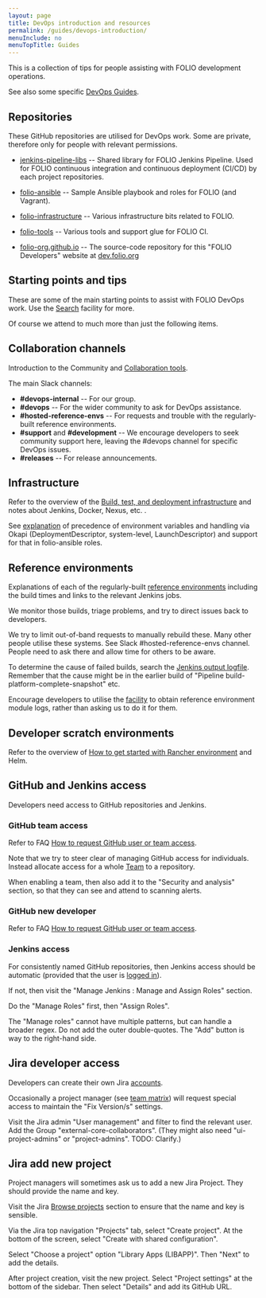 ```yaml
---
layout: page
title: DevOps introduction and resources
permalink: /guides/devops-introduction/
menuInclude: no
menuTopTitle: Guides
---
```


This is a collection of tips for people assisting with FOLIO development operations.

See also some specific [DevOps Guides](/guides/#development-operations).

## Repositories

These GitHub repositories are utilised for DevOps work.
Some are private, therefore only for people with relevant permissions.

* [jenkins-pipeline-libs](https://github.com/folio-org/jenkins-pipeline-libs)
  -- Shared library for FOLIO Jenkins Pipeline.
  Used for FOLIO continuous integration and continuous deployment (CI/CD) by each project repositories.

* [folio-ansible](https://github.com/folio-org/folio-ansible)
  -- Sample Ansible playbook and roles for FOLIO (and Vagrant).

* [folio-infrastructure](https://github.com/folio-org-priv/folio-infrastructure)
  -- Various infrastructure bits related to FOLIO.

* [folio-tools](https://github.com/folio-org/folio-tools)
  -- Various tools and support glue for FOLIO CI.

* [folio-org.github.io](https://github.com/folio-org/folio-org.github.io)
  -- The source-code repository for this "FOLIO Developers" website at [dev.folio.org](/)

## Starting points and tips

These are some of the main starting points to assist with FOLIO DevOps work.
Use the [Search](/search/) facility for more.

Of course we attend to much more than just the following items.

## Collaboration channels

Introduction to the Community and [Collaboration tools](/community/#collaboration-tools).

The main Slack channels:

* **#devops-internal** -- For our group.
* **#devops** -- For the wider community to ask for DevOps assistance.
* **#hosted-reference-envs** -- For requests and trouble with the regularly-built reference environments.
* **#support** and **#development** -- We encourage developers to seek community support here, leaving the #devops channel for specific DevOps issues.
* **#releases** -- For release announcements.

## Infrastructure

Refer to the overview of the [Build, test, and deployment infrastructure](/guides/automation/) and notes about Jenkins, Docker, Nexus, etc.
.

See [explanation](https://issues.folio.org/browse/FOLIO-3171?focusedCommentId=107712&page=com.atlassian.jira.plugin.system.issuetabpanels%3Acomment-tabpanel#comment-107712) of precedence of environment variables and handling via Okapi (DeploymentDescriptor, system-level, LaunchDescriptor) and support for that in folio-ansible roles.

## Reference environments

Explanations of each of the regularly-built [reference environments](/guides/automation/#reference-environments) including the build times and links to the relevant Jenkins jobs.

We monitor those builds, triage problems, and try to direct issues back to developers.

We try to limit out-of-band requests to manually rebuild these.
Many other people utilise these systems.
See Slack #hosted-reference-envs channel.
People need to ask there and allow time for others to be aware.

To determine the cause of failed builds, search the [Jenkins output logfile](/faqs/how-to-investigate-jenkins-logs/).
Remember that the cause might be in the earlier build of "Pipeline build-platform-complete-snapshot" etc.

Encourage developers to utilise the [facility](/faqs/how-to-obtain-refenv-logs/) to obtain reference environment module logs, rather than asking us to do it for them.

## Developer scratch environments

Refer to the overview of [How to get started with Rancher environment](/faqs/how-to-get-started-with-rancher/) and Helm.

## GitHub and Jenkins access

Developers need access to GitHub repositories and Jenkins.

### GitHub team access

Refer to FAQ [How to request GitHub user or team access](/faqs/how-to-request-github-access/).

Note that we try to steer clear of managing GitHub access for individuals.
Instead allocate access for a whole [Team](https://github.com/orgs/folio-org/teams) to a repository.

When enabling a team, then also add it to the "Security and analysis" section, so that they can see and attend to scanning alerts.

### GitHub new developer

Refer to FAQ [How to request GitHub user or team access](/faqs/how-to-request-github-access/).

### Jenkins access

For consistently named GitHub repositories, then Jenkins access should be automatic (provided that the user is [logged in](/guides/automation/#jenkins)).

If not, then visit the "Manage Jenkins : Manage and Assign Roles" section.

Do the "Manage Roles" first, then "Assign Roles".

The "Manage roles" cannot have multiple patterns, but can handle a broader regex.
Do not add the outer double-quotes.
The "Add" button is way to the right-hand side.

## Jira developer access

Developers can create their own Jira [accounts](/community/#collaboration-tools).

Occasionally a project manager (see [team matrix](https://folio-org.atlassian.net/wiki/x/plAV)) will request special access to maintain the "Fix Version/s" settings.

Visit the Jira admin "User management" and filter to find the relevant user.
Add the Group "external-core-collaborators".
(They might also need "ui-project-admins" or "project-admins". TODO: Clarify.)

## Jira add new project

Project managers will sometimes ask us to add a new Jira Project.
They should provide the name and key.

Visit the Jira [Browse projects](https://issues.folio.org/secure/BrowseProjects.jspa?selectedCategory=all&selectedProjectType=all) section to ensure that the name and key is sensible.

Via the Jira top navigation "Projects" tab, select "Create project".
At the bottom of the screen, select "Create with shared configuration".

Select "Choose a project" option "Library Apps (LIBAPP)". Then "Next" to add the details.

After project creation, visit the new project. Select "Project settings" at the bottom of the sidebar.
Then select "Details" and add its GitHub URL.

